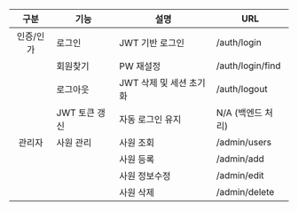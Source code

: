 | 구분           | 기능         | 설명                    | URL                  |
|:---:|------------------|-----------------------|----------------------|
| 인증/인가 | 로그인      | JWT 기반 로그인         | /auth/login          |
|               | 회원찾기    |  PW 재설정      | /auth/login/find     |
|               | 로그아웃    | JWT 삭제 및 세션 초기화  | /auth/logout         |
|               | JWT 토큰 갱신 | 자동 로그인 유지        | N/A (백엔드 처리)    |
| 관리자        | 사원 관리   | 사원 조회   | /admin/users         |
|               |             | 사원 등록       | /admin/add       |
|               |             | 사원 정보수정       | /admin/edit       |
|               |             | 사원 삭제       | /admin/delete       |
